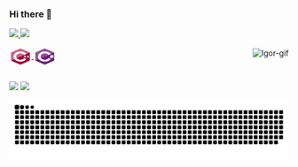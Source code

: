 ### Hi there 👋

<div>
  <a href="https://github.com/igorbpsimoes">
  <img height="180em" src="https://github-readme-stats.vercel.app/api?username=igorbpsimoes&show_icons=true&include_all_commits=true&count_private=true&theme=tokyonight"/>
  <img height="180em" src="https://github-readme-stats.vercel.app/api/top-langs/?username=igorbpsimoes&layout=compact&langs_count=7&theme=tokyonight&hide=C,Mathematica,Cmake"/>
</div>

<div style="display: inline_block"><br>
  <img align="center" alt="Igor-c++" height="30" width="40"src="https://raw.githubusercontent.com/devicons/devicon/master/icons/cplusplus/cplusplus-original.svg"/>
  <img align="center" alt="Igor-c#" height="30" width="40" src="https://raw.githubusercontent.com/devicons/devicon/master/icons/csharp/csharp-original.svg"/>
  <img align="right" alt="Igor-gif" src="https://cdn.discordapp.com/attachments/176860540939927552/877670845126946896/allmight2_1_1.gif"/> 
</div>

##
<div> 
  <a href = "mailto:igorsimoes11.06@gmail.com"><img src="https://img.shields.io/badge/-Gmail-%23333?style=for-the-badge&logo=gmail&logoColor=white" target="_blank"></a>
  <a href = "https://www.linkedin.com/in/igorbpsimoes/"><img src="https://img.shields.io/badge/LinkedIn-0077B5?style=for-the-badge&logo=linkedin&logoColor=white" target="_blank"></a>
</div>
  
![Snake animation](https://github.com/igorbpsimoes/igorbpsimoes/blob/output/github-contribution-grid-snake.svg)
